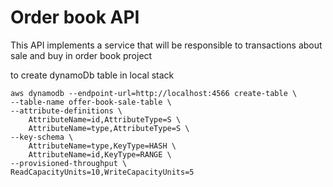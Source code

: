 # Order book API

This API implements a service that will be responsible to transactions about sale and buy in order book project

to create dynamoDb table in local stack

    aws dynamodb --endpoint-url=http://localhost:4566 create-table \
    --table-name offer-book-sale-table \
    --attribute-definitions \
        AttributeName=id,AttributeType=S \
        AttributeName=type,AttributeType=S \
    --key-schema \
        AttributeName=type,KeyType=HASH \
        AttributeName=id,KeyType=RANGE \
    --provisioned-throughput \
    ReadCapacityUnits=10,WriteCapacityUnits=5
